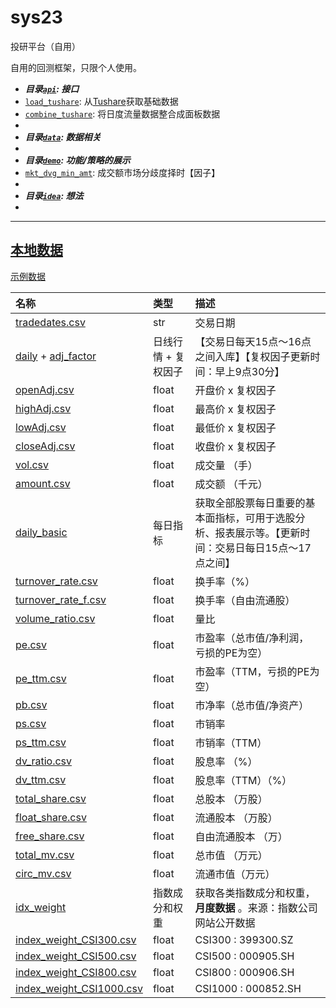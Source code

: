 # sys23
投研平台（自用）

自用的回测框架，只限个人使用。

- ***目录[`api`](api): 接口***
- [`load_tushare`](api/load_tushare.py): 从[Tushare](https://tushare.pro/)获取基础数据
- [`combine_tushare`](api/combine_tushare.py): 将日度流量数据整合成面板数据
- 
- ***目录[`data`](data): 数据相关***
- 
- ***目录[`demo`](demo): 功能/策略的展示***
- [`mkt_dvg_min_amt`](demo/mkt_dvg_min_amt.ipynb): 成交额市场分歧度择时【因子】
- 
- ***目录[`idea`](idea): 想法***
- 


---

## [本地数据](./cache)

 [示例数据](./demo/cache_demo/)

| 名称                                                         | 类型                | 描述                                                         |
| :----------------------------------------------------------- | :------------------ | :----------------------------------------------------------- |
| [tradedates.csv](tradedates.csv)                             | str                 | 交易日期                                                     |
| [daily](https://tushare.pro/document/2?doc_id=27) + [adj_factor](https://tushare.pro/document/2?doc_id=28) | 日线行情 + 复权因子 | 【交易日每天15点～16点之间入库】【复权因子更新时间：早上9点30分】 |
| [openAdj.csv](demo/cache_demo/openAdj.csv)                   | float               | 开盘价 x 复权因子                                            |
| [highAdj.csv](demo/cache_demo/highAdj.csv)                   | float               | 最高价 x 复权因子                                            |
| [lowAdj.csv](demo/cache_demo/lowAdj.csv)                     | float               | 最低价 x 复权因子                                            |
| [closeAdj.csv](demo/cache_demo/closeAdj.csv)                 | float               | 收盘价 x 复权因子                                            |
| [vol.csv](demo/cache_demo/vol.csv)                           | float               | 成交量 （手）                                                |
| [amount.csv](demo/cache_demo/amount.csv)                     | float               | 成交额 （千元）                                              |
| [daily_basic](https://tushare.pro/document/2?doc_id=32)      | 每日指标            | 获取全部股票每日重要的基本面指标，可用于选股分析、报表展示等。【更新时间：交易日每日15点～17点之间】 |
| [turnover_rate.csv](demo/cache_demo/turnover_rate.csv)       | float               | 换手率（%）                                                  |
| [turnover_rate_f.csv](demo/cache_demo/turnover_rate_f.csv)   | float               | 换手率（自由流通股）                                         |
| [volume_ratio.csv](demo/cache_demo/volume_ratio.csv)         | float               | 量比                                                         |
| [pe.csv](demo/cache_demo/pe.csv)                             | float               | 市盈率（总市值/净利润， 亏损的PE为空）                       |
| [pe_ttm.csv](demo/cache_demo/pe_ttm.csv)                     | float               | 市盈率（TTM，亏损的PE为空）                                  |
| [pb.csv](demo/cache_demo/pb.csv)                             | float               | 市净率（总市值/净资产）                                      |
| [ps.csv](demo/cache_demo/ps.csv)                             | float               | 市销率                                                       |
| [ps_ttm.csv](demo/cache_demo/ps_ttm.csv)                     | float               | 市销率（TTM）                                                |
| [dv_ratio.csv](demo/cache_demo/dv_ratio.csv)                 | float               | 股息率 （%）                                                 |
| [dv_ttm.csv](demo/cache_demo/dv_ttm.csv)                     | float               | 股息率（TTM）（%）                                           |
| [total_share.csv](demo/cache_demo/total_share.csv)           | float               | 总股本 （万股）                                              |
| [float_share.csv](demo/cache_demo/float_share.csv)           | float               | 流通股本 （万股）                                            |
| [free_share.csv](demo/cache_demo/free_share.csv)             | float               | 自由流通股本 （万）                                          |
| [total_mv.csv](demo/cache_demo/total_mv.csv)                 | float               | 总市值 （万元）                                              |
| [circ_mv.csv](demo/cache_demo/circ_mv.csv)                   | float               | 流通市值（万元）                                             |
| [idx_weight](https://tushare.pro/document/2?doc_id=96)       | 指数成分和权重      | 获取各类指数成分和权重，**月度数据** 。来源：指数公司网站公开数据 |
| [index_weight_CSI300.csv](demo/cache_demo/index_weight_CSI300.csv) | float               | CSI300 : 399300.SZ                                           |
| [index_weight_CSI500.csv](demo/cache_demo/index_weight_CSI500.csv) | float               | CSI500 : 000905.SH                                           |
| [index_weight_CSI800.csv](demo/cache_demo/index_weight_CSI800.csv) | float               | CSI800 : 000906.SH                                           |
| [index_weight_CSI1000.csv](demo/cache_demo/index_weight_CSI1000.csv) | float               | CSI1000 : 000852.SH                                          |
